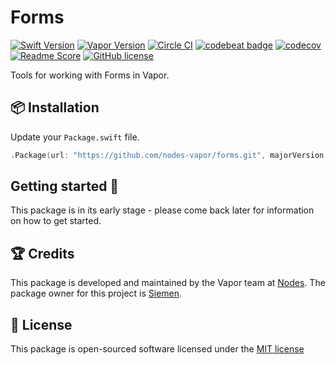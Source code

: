 # Forms
[![Swift Version](https://img.shields.io/badge/Swift-3-brightgreen.svg)](http://swift.org)
[![Vapor Version](https://img.shields.io/badge/Vapor-2-F6CBCA.svg)](http://vapor.codes)
[![Circle CI](https://circleci.com/gh/nodes-vapor/forms/tree/master.svg?style=shield)](https://circleci.com/gh/nodes-vapor/forms)
[![codebeat badge](https://codebeat.co/badges/e3a5950f-ad3a-4f7c-82af-3ef3f3097c72)](https://codebeat.co/projects/github-com-nodes-vapor-forms-master)
[![codecov](https://codecov.io/gh/nodes-vapor/forms/branch/master/graph/badge.svg)](https://codecov.io/gh/nodes-vapor/forms)
[![Readme Score](http://readme-score-api.herokuapp.com/score.svg?url=https://github.com/nodes-vapor/forms)](http://clayallsopp.github.io/readme-score?url=https://github.com/nodes-vapor/forms)
[![GitHub license](https://img.shields.io/badge/license-MIT-blue.svg)](https://raw.githubusercontent.com/nodes-vapor/forms/master/LICENSE)

Tools for working with Forms in Vapor.

## 📦 Installation

Update your `Package.swift` file.
```swift
.Package(url: "https://github.com/nodes-vapor/forms.git", majorVersion: 0, minor: 4)
```

## Getting started 🚀

This package is in its early stage - please come back later for information on how to get started.

## 🏆 Credits

This package is developed and maintained by the Vapor team at [Nodes](https://www.nodesagency.com).
The package owner for this project is [Siemen](https://github.com/siemensikkema/).


## 📄 License

This package is open-sourced software licensed under the [MIT license](http://opensource.org/licenses/MIT)
